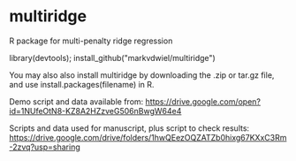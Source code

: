 # multiridge
R package for multi-penalty ridge regression

library(devtools);
install_github("markvdwiel/multiridge")

You may also also install multiridge by downloading the .zip or tar.gz file, and use install.packages(filename) in R. 

Demo script and data available from: https://drive.google.com/open?id=1NUfeOtN8-KZ8A2HZzveG506nBwgW64e4

Scripts and data used for manuscript, plus script to check results: https://drive.google.com/drive/folders/1hwQEezOQZATZb0hixg67KXxC3Rm-2zvq?usp=sharing

